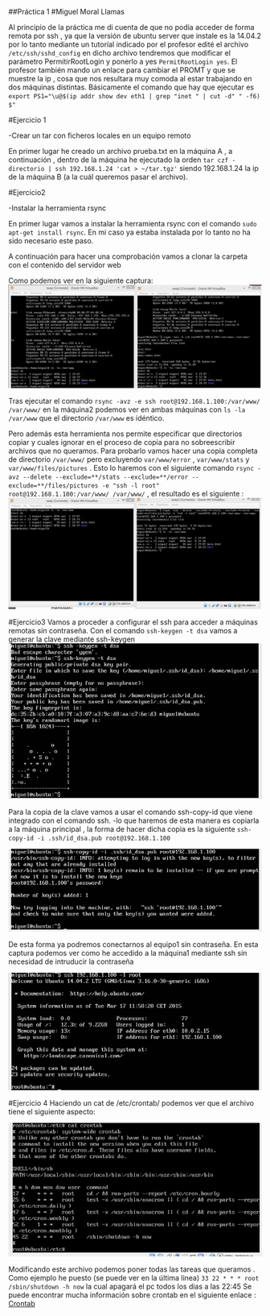 ##Práctica 1
#Miguel Moral Llamas

Al principio de la práctica me di cuenta de que no podia acceder de forma remota por ssh , ya que la versión de ubuntu server que instale es la 14.04.2 por lo tanto mediante un tutoríal indicado por el profesor edité el archivo `/etc/ssh/sshd_config` en dicho archivo tendremos que modificar el parámetro PermitirRootLogin y ponerlo a yes `PermitRootLogin yes`.
El profesor también mando un enlace para cambiar el PROMT y que se muestre la ip , cosa que nos resultara muy comoda al estar trabajando en dos máquinas distintas. Básicamente el comando que hay que ejecutar es `  export PS1="\u@$(ip addr show dev eth1 | grep "inet " | cut -d" " -f6) $"`

#Ejercicio 1

-Crear un tar con ficheros locales en un equipo remoto

En primer lugar he creado un archivo prueba.txt en la máquina A , a continuación , dentro de la máquina he ejecutado la orden `tar czf - directorio | ssh 192.168.1.24 'cat > ~/tar.tgz'`
siendo 192.168.1.24 la ip de la máquina B (a la cuál queremos pasar el archivo).
	
#Ejercicio2

-Instalar la herramienta rsync

En primer lugar vamos a instalar la herramienta rsync con el comando `sudo apt-get install rsync`. En mi caso ya estaba instalada por lo tanto no ha sido necesario este paso.

A continuación para hacer una comprobación vamos a clonar la carpeta con el contenido del servidor web 

Como podemos ver en la siguiente captura: ![Ejercicio2](Ejercicio2.png) 

Tras ejecutar el comando `rsync -avz -e ssh root@192.168.1.100:/var/www/ /var/www/` en la máquina2 podemos ver en ambas máquinas con `ls -la /var/www` que el directorio `/var/www` es idéntico.  

Pero además esta herramienta nos permite especificar que directorios copiar y cuales ignorar en el proceso de copia para no sobreescribir archivos que no queramos.
Para probarlo vamos hacer una copia completa de directorio `/var/www/`  pero excluyendo `var/www/error` , `var/www/stats` y `var/www/files/pictures` . Esto lo haremos con el siguiente comando `rsync -avz --delete --exclude=**/stats --exclude=**/error -- exclude=**/files/pictures -e "ssh -l root" root@192.168.1.100:/var/www/ /var/www/` , el resultado es el siguiente : ![ejercicio2.2](ejercicio2.2.png) 


#Ejercicio3
Vamos a proceder a configurar el ssh para acceder a máquinas remotas sin contraseña. Con el comando `ssh-keygen -t dsa` vamos a generar la clave mediante ssh-keygen
![ej3](ej3.png)

Para la copia de la clave vamos a usar el comando ssh-copy-id que viene integrado con el comando ssh. -lo que haremos de esta manera es copiarla a la máquina principal , la forma de hacer dicha copia es la siguiente `ssh-copy-id -i .ssh/id_dsa.pub root@192.168.1.100` 

![ej3.1](ej3.1.png) 

De esta forma ya podremos conectarnos al equipo1 sin contraseña.
En esta captura podemos ver como he accedido a la máquina1 mediante ssh sin necesidad de intruducir la contraseña

![ej3.2](ej3.2.png)

#Ejercicio 4
Haciendo un cat de /etc/crontab/ podemos ver que el archivo tiene el siguiente aspecto:

![ej4](ej4.png)

Modificando este archivo podemos poner todas las tareas que queramos .
Como ejemplo he puesto (se puede ver en la última linea)   `33 22 * * * root /sbin/shutdown -h now` la cual apagará el pc todos los dias a las 22:45
Se puede encontrar mucha información sobre crontab en el siguiente enlace : [Crontab](http://www.linuxtotal.com.mx/?cont=info_admon_006)


